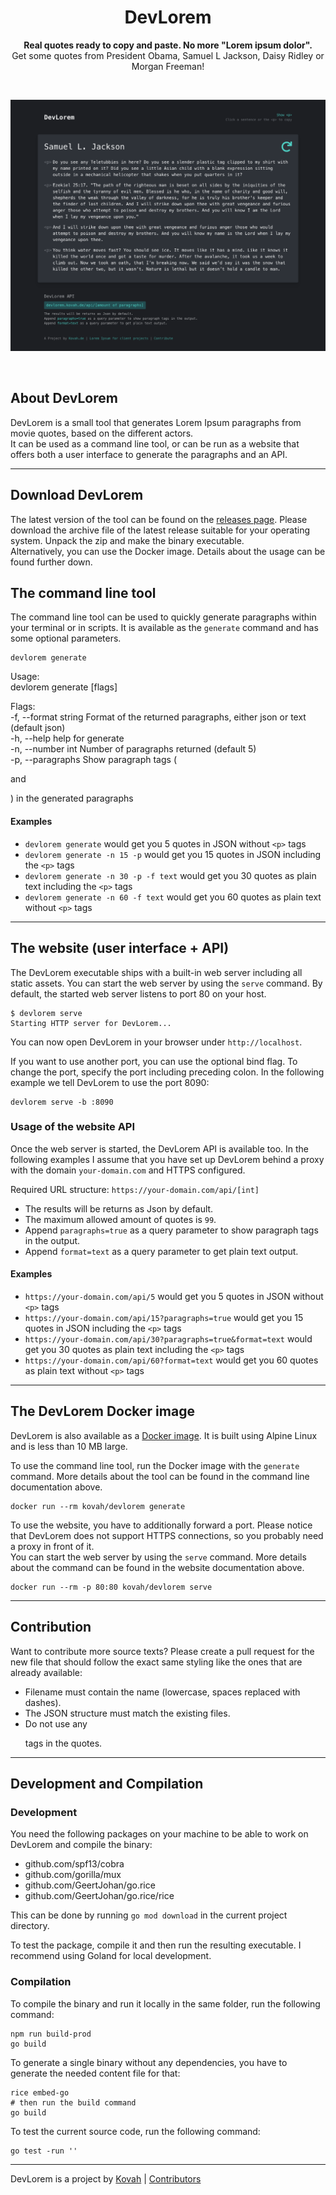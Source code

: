 <h1 align="center">DevLorem</h1>

<p align="center"><b>Real quotes ready to copy and paste. No more "Lorem ipsum dolor".</b><br>Get some quotes from President Obama, 
Samuel L Jackson, Daisy Ridley or Morgan Freeman!</p>

<p>&nbsp;</p>

<img src="/preview.png" alt="DevLorem Preview">

<p>&nbsp;</p>


## About DevLorem

DevLorem is a small tool that generates Lorem Ipsum paragraphs from movie quotes, based on the different actors.  
It can be used as a command line tool, or can be run as a website that offers both a user interface to generate the
paragraphs and an API.


---


## Download DevLorem

The latest version of the tool can be found on the [releases page](https://github.com/Kovah/DevLorem/releases).
Please download the archive file of the latest release suitable for your operating system. Unpack the zip and make the
binary executable.  
Alternatively, you can use the Docker image. Details about the usage can be found further down.


## The command line tool

The command line tool can be used to quickly generate paragraphs within your terminal or in scripts. It is available
as the `generate` command and has some optional parameters.

```
devlorem generate
```

Usage:  
  devlorem generate [flags]

Flags:  
  -f, --format string        Format of the returned paragraphs, either json or text (default json)  
  -h, --help                 help for generate  
  -n, --number int           Number of paragraphs returned (default 5)  
  -p, --paragraphs           Show paragraph tags (<p> and </p>) in the generated paragraphs


#### Examples

* `devlorem generate` would get you 5 quotes in JSON without `<p>` tags
* `devlorem generate -n 15 -p` would get you 15 quotes in JSON including the `<p>` tags
* `devlorem generate -n 30 -p -f text` would get you 30 quotes as plain text including the `<p>` tags
* `devlorem generate -n 60 -f text` would get you 60 quotes as plain text without `<p>` tags


---


## The website (user interface + API)

The DevLorem executable ships with a built-in web server including all static assets. You can start the web server by
using the `serve` command. By default, the started web server listens to port 80 on your host.

```
$ devlorem serve
Starting HTTP server for DevLorem...
```

You can now open DevLorem in your browser under `http://localhost`.

If you want to use another port, you can use the optional bind flag. To change the port, specify the port including
preceding colon. In the following example we tell DevLorem to use the port 8090:

```
devlorem serve -b :8090
```


### Usage of the website API

Once the web server is started, the DevLorem API is available too. In the following examples I assume that you have set
up DevLorem behind a proxy with the domain `your-domain.com` and HTTPS configured.

Required URL structure:
`https://your-domain.com/api/[int]`

* The results will be returns as Json by default.
* The maximum allowed amount of quotes is `99`.
* Append `paragraphs=true` as a query parameter to show paragraph tags in the output.
* Append `format=text` as a query parameter to get plain text output.


#### Examples

* `https://your-domain.com/api/5` would get you 5 quotes in JSON without `<p>` tags
* `https://your-domain.com/api/15?paragraphs=true` would get you 15 quotes in JSON including the `<p>` tags
* `https://your-domain.com/api/30?paragraphs=true&format=text` would get you 30 quotes as plain text including the `<p>` tags
* `https://your-domain.com/api/60?format=text` would get you 60 quotes as plain text without `<p>` tags


---


## The DevLorem Docker image

DevLorem is also available as a [Docker image](https://hub.docker.com/r/kovah/devlorem). It is built using Alpine
Linux and is less than 10 MB large.

To use the command line tool, run the Docker image with the `generate` command. More details about the tool can be
found in the command line documentation above.

```
docker run --rm kovah/devlorem generate
```

To use the website, you have to additionally forward a port. Please notice that DevLorem does not support HTTPS
connections, so you probably need a proxy in front of it.  
You can start the web server by using the `serve` command. More details about the command can be found in the website 
documentation above.

```
docker run --rm -p 80:80 kovah/devlorem serve
```


---


## Contribution

Want to contribute more source texts? Please create a pull request for the new file that should follow the exact same 
styling like the ones that are already available:

* Filename must contain the name (lowercase, spaces replaced with dashes).
* The JSON structure must match the existing files.
* Do not use any <p> tags in the quotes.


---


## Development and Compilation

### Development

You need the following packages on your machine to be able to work on DevLorem and compile the binary:

* github.com/spf13/cobra
* github.com/gorilla/mux
* github.com/GeertJohan/go.rice
* github.com/GeertJohan/go.rice/rice

This can be done by running `go mod download` in the current project directory.

To test the package, compile it and then run the resulting executable. I recommend using Goland
for local development. 


### Compilation

To compile the binary and run it locally in the same folder, run the following command:

```
npm run build-prod
go build
```

To generate a single binary without any dependencies, you have to generate the needed content file for that:
```
rice embed-go
# then run the build command
go build
```

To test the current source code, run the following command:
```
go test -run ''
```


---


DevLorem is a project by [Kovah](https://kovah.de) | [Contributors](https://github.com/Kovah/DevLorem/graphs/contributors)
